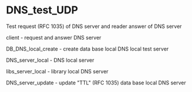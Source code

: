 # DNS_test_UDP
Test request (RFC 1035) of DNS server and reader answer of DNS server

client - request and answer DNS server

DB_DNS_local_create - create data base local DNS local test server

DNS_server_local - DNS local server

libs_server_local - library local DNS server

DNS_server_update - update "TTL" (RFC 1035) data base local DNS server